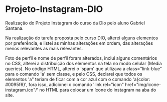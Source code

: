# Projeto-Instagram-DIO
Realização do Projeto Instagram do curso da Dio pelo aluno Gabriel Santana.

Na realização do tarefa proposta pelo curso DIO, alterei alguns elementos por preferência, e listei as minhas alterações em ordem, das alterações menos relevantes as mais relevantes.

Foto de perfil e nome de perfil foram alterados, inclui alguns comentários no CSS, alterei a distribuição dos elementos na tela no modo celular (Media queries). No código HTML, alterei o 'spam' que utilizava a class="link-blue" para o comando 'a' sem classe, e pelo CSS, declarei que todos os elementos 'a" teriam de ficar com a cor azul com o comando 'a{color: #0095f6}', fora isso, adicionei o comando 'link rel="icon" href="img/icone-instagram.ico"/' no HTML para colocar um ícone do instagram na aba do site.
